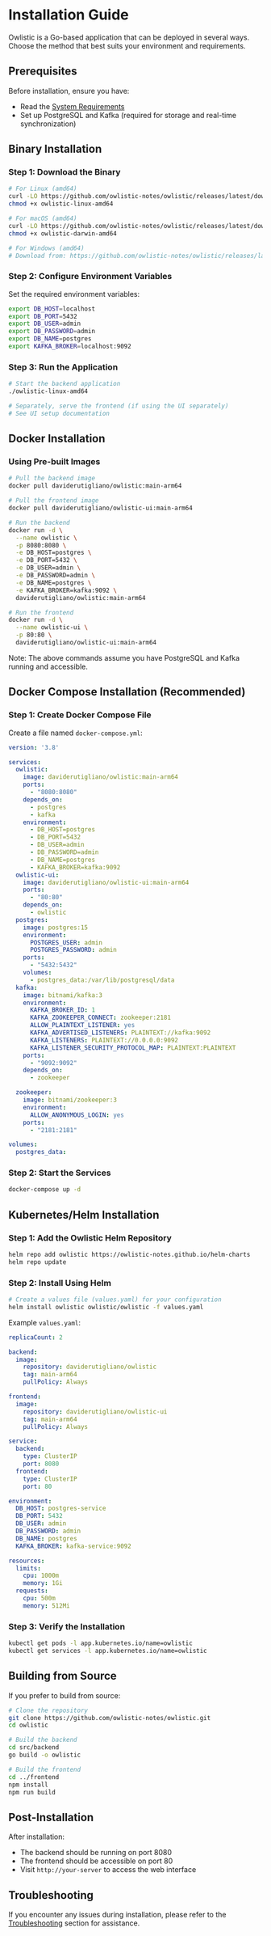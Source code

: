 # Installation Guide

Owlistic is a Go-based application that can be deployed in several ways. Choose the method that best suits your environment and requirements.

## Prerequisites

Before installation, ensure you have:

- Read the [System Requirements](system-requirements.md)
- Set up PostgreSQL and Kafka (required for storage and real-time synchronization)

## Binary Installation

### Step 1: Download the Binary

```bash
# For Linux (amd64)
curl -LO https://github.com/owlistic-notes/owlistic/releases/latest/download/owlistic-linux-amd64
chmod +x owlistic-linux-amd64

# For macOS (amd64)
curl -LO https://github.com/owlistic-notes/owlistic/releases/latest/download/owlistic-darwin-amd64
chmod +x owlistic-darwin-amd64

# For Windows (amd64)
# Download from: https://github.com/owlistic-notes/owlistic/releases/latest
```

### Step 2: Configure Environment Variables

Set the required environment variables:

```bash
export DB_HOST=localhost
export DB_PORT=5432
export DB_USER=admin
export DB_PASSWORD=admin
export DB_NAME=postgres
export KAFKA_BROKER=localhost:9092
```

### Step 3: Run the Application

```bash
# Start the backend application
./owlistic-linux-amd64

# Separately, serve the frontend (if using the UI separately)
# See UI setup documentation
```

## Docker Installation

### Using Pre-built Images

```bash
# Pull the backend image
docker pull daviderutigliano/owlistic:main-arm64

# Pull the frontend image
docker pull daviderutigliano/owlistic-ui:main-arm64

# Run the backend
docker run -d \
  --name owlistic \
  -p 8080:8080 \
  -e DB_HOST=postgres \
  -e DB_PORT=5432 \
  -e DB_USER=admin \
  -e DB_PASSWORD=admin \
  -e DB_NAME=postgres \
  -e KAFKA_BROKER=kafka:9092 \
  daviderutigliano/owlistic:main-arm64

# Run the frontend
docker run -d \
  --name owlistic-ui \
  -p 80:80 \
  daviderutigliano/owlistic-ui:main-arm64
```

Note: The above commands assume you have PostgreSQL and Kafka running and accessible.

## Docker Compose Installation (Recommended)

### Step 1: Create Docker Compose File

Create a file named `docker-compose.yml`:

```yaml
version: '3.8'

services:
  owlistic:
    image: daviderutigliano/owlistic:main-arm64
    ports:
      - "8080:8080"
    depends_on:
      - postgres
      - kafka
    environment:
      - DB_HOST=postgres
      - DB_PORT=5432
      - DB_USER=admin
      - DB_PASSWORD=admin
      - DB_NAME=postgres
      - KAFKA_BROKER=kafka:9092
  owlistic-ui:
    image: daviderutigliano/owlistic-ui:main-arm64
    ports:
      - "80:80"
    depends_on:
      - owlistic
  postgres:
    image: postgres:15
    environment:
      POSTGRES_USER: admin
      POSTGRES_PASSWORD: admin
    ports:
      - "5432:5432"
    volumes:
      - postgres_data:/var/lib/postgresql/data
  kafka:
    image: bitnami/kafka:3
    environment:
      KAFKA_BROKER_ID: 1
      KAFKA_ZOOKEEPER_CONNECT: zookeeper:2181
      ALLOW_PLAINTEXT_LISTENER: yes
      KAFKA_ADVERTISED_LISTENERS: PLAINTEXT://kafka:9092
      KAFKA_LISTENERS: PLAINTEXT://0.0.0.0:9092
      KAFKA_LISTENER_SECURITY_PROTOCOL_MAP: PLAINTEXT:PLAINTEXT
    ports:
      - "9092:9092"
    depends_on:
      - zookeeper

  zookeeper:
    image: bitnami/zookeeper:3
    environment:
      ALLOW_ANONYMOUS_LOGIN: yes
    ports:
      - "2181:2181"

volumes:
  postgres_data:
```

### Step 2: Start the Services

```bash
docker-compose up -d
```

## Kubernetes/Helm Installation

### Step 1: Add the Owlistic Helm Repository

```bash
helm repo add owlistic https://owlistic-notes.github.io/helm-charts
helm repo update
```

### Step 2: Install Using Helm

```bash
# Create a values file (values.yaml) for your configuration
helm install owlistic owlistic/owlistic -f values.yaml
```

Example `values.yaml`:

```yaml
replicaCount: 2

backend:
  image:
    repository: daviderutigliano/owlistic
    tag: main-arm64
    pullPolicy: Always

frontend:
  image:
    repository: daviderutigliano/owlistic-ui
    tag: main-arm64
    pullPolicy: Always

service:
  backend:
    type: ClusterIP
    port: 8080
  frontend:
    type: ClusterIP
    port: 80

environment:
  DB_HOST: postgres-service
  DB_PORT: 5432
  DB_USER: admin
  DB_PASSWORD: admin
  DB_NAME: postgres
  KAFKA_BROKER: kafka-service:9092

resources:
  limits:
    cpu: 1000m
    memory: 1Gi
  requests:
    cpu: 500m
    memory: 512Mi
```

### Step 3: Verify the Installation

```bash
kubectl get pods -l app.kubernetes.io/name=owlistic
kubectl get services -l app.kubernetes.io/name=owlistic
```

## Building from Source

If you prefer to build from source:

```bash
# Clone the repository
git clone https://github.com/owlistic-notes/owlistic.git
cd owlistic

# Build the backend
cd src/backend
go build -o owlistic

# Build the frontend
cd ../frontend
npm install
npm run build
```

## Post-Installation

After installation:
- The backend should be running on port 8080
- The frontend should be accessible on port 80
- Visit `http://your-server` to access the web interface

## Troubleshooting

If you encounter any issues during installation, please refer to the [Troubleshooting](../troubleshooting/common-issues.md) section for assistance.